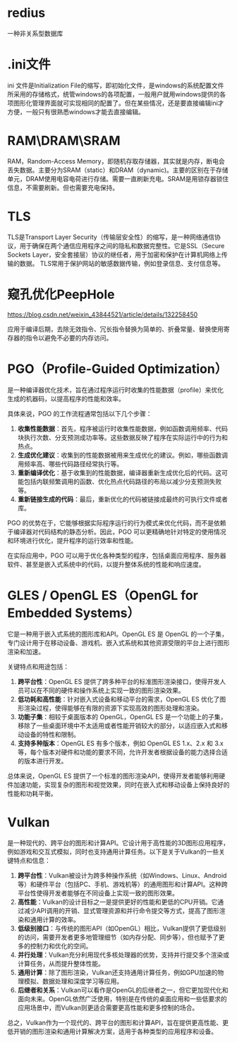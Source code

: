 # redius 

一种非关系型数据库



# .ini文件

ini 文件是Initialization File的缩写，即初始化文件，是windows的系统配置文件所采用的存储格式，统管windows的各项配置，一般用户就用windows提供的各项图形化管理界面就可实现相同的配置了。但在某些情况，还是要直接编辑ini才方便，一般只有很熟悉windows才能去直接编辑。



# RAM\DRAM\SRAM

RAM，Random-Access Memory，即随机存取存储器，其实就是内存，断电会丢失数据。主要分为SRAM（static）和DRAM（dynamic)。主要的区别在于存储单元，DRAM使用电容电荷进行存储。需要一直刷新充电。SRAM是用锁存器锁住信息，不需要刷新。但也需要充电保持。



# TLS

TLS是Transport Layer Security（传输层安全性）的缩写，是一种网络通信协议，用于确保在两个通信应用程序之间的隐私和数据完整性。它是SSL（Secure Sockets Layer，安全套接层）协议的继任者，用于加密和保护在计算机网络上传输的数据。 TLS常用于保护网站的敏感数据传输，例如登录信息、支付信息等。



# 窥孔优化PeepHole

https://blog.csdn.net/weixin_43844521/article/details/132258450

应用于编译后期，去除无效指令、冗长指令替换为简单的、折叠常量、替换使用寄存器的指令以避免不必要的内存访问。



# PGO（Profile-Guided Optimization）

是一种编译器优化技术，旨在通过程序运行时收集的性能数据（profile）来优化生成的机器码，以提高程序的性能和效率。

具体来说，PGO 的工作流程通常包括以下几个步骤：

1. **收集性能数据**：首先，程序被运行时收集性能数据，例如函数调用频率、代码块执行次数、分支预测成功率等。这些数据反映了程序在实际运行中的行为和热点。
2. **生成优化建议**：收集到的性能数据被用来生成优化的建议。例如，哪些函数调用频率高、哪些代码路径经常执行等。
3. **重新编译优化**：基于收集到的性能数据，编译器重新生成优化后的代码。这可能包括内联频繁调用的函数、优化热点代码路径的布局以减少分支预测失败等。
4. **重新链接生成的代码**：最后，重新优化的代码被链接成最终的可执行文件或者库。

PGO 的优势在于，它能够根据实际程序运行的行为模式来优化代码，而不是依赖于编译器对代码结构的静态分析。因此，PGO 可以更精确地针对特定的使用情况和环境进行优化，提升程序的运行效率和性能。

在实际应用中，PGO 可以用于优化各种类型的程序，包括桌面应用程序、服务器软件、甚至是嵌入式系统中的代码，以提升整体系统的性能和响应速度。



# GLES / OpenGL ES（OpenGL for Embedded Systems）

它是一种用于嵌入式系统的图形库和API。OpenGL ES 是 OpenGL 的一个子集，专门设计用于在移动设备、游戏机、嵌入式系统和其他资源受限的平台上进行图形渲染和加速。

关键特点和用途包括：

1. **跨平台性**：OpenGL ES 提供了跨多种平台的标准图形渲染接口，使得开发人员可以在不同的硬件和操作系统上实现一致的图形渲染效果。
2. **低功耗和高性能**：针对嵌入式设备和移动平台的需求，OpenGL ES 优化了图形渲染过程，使得能够在有限的资源下实现高效的图形处理和渲染。
3. **功能子集**：相较于桌面版本的 OpenGL，OpenGL ES 是一个功能上的子集，移除了一些桌面环境中不太适用或者性能开销较大的部分，以适应嵌入式和移动设备的特性和限制。
4. **支持多种版本**：OpenGL ES 有多个版本，例如 OpenGL ES 1.x、2.x 和 3.x 等，每个版本对硬件和功能的要求不同，允许开发者根据设备的能力选择合适的版本进行开发。

总体来说，OpenGL ES 提供了一个标准的图形渲染API，使得开发者能够利用硬件加速功能，实现复杂的图形和视觉效果，同时在嵌入式和移动设备上保持良好的性能和功耗平衡。



# Vulkan

是一种现代的、跨平台的图形和计算API。它设计用于高性能的3D图形应用程序，例如游戏和交互式模拟，同时也支持通用计算任务。以下是关于Vulkan的一些关键特点和信息：

1. **跨平台性**：Vulkan被设计为跨多种操作系统（如Windows、Linux、Android等）和硬件平台（包括PC、手机、游戏机等）的通用图形和计算API。这种跨平台性使得开发者能够在不同设备上实现一致的图形效果。
2. **高性能**：Vulkan的设计目标之一是提供更好的性能和更低的CPU开销。它通过减少API调用的开销、显式管理资源和并行命令提交等方式，提高了图形渲染和通用计算的效率。
3. **低级别接口**：与传统的图形API（如OpenGL）相比，Vulkan提供了更低级别的访问，需要开发者更多地管理细节（如内存分配、同步等），但也赋予了更多的控制力和优化的空间。
4. **并行处理**：Vulkan充分利用现代多核处理器的优势，支持并行提交多个渲染或计算任务，从而提升整体性能。
5. **通用计算**：除了图形渲染，Vulkan还支持通用计算任务，例如GPU加速的物理模拟、数据处理和深度学习等应用。
6. **后继者和关系**：Vulkan可以看作是OpenGL的后继者之一，但它更加现代化和面向未来。OpenGL依然广泛使用，特别是在传统的桌面应用和一些低要求的应用场景中，而Vulkan则更适合需要更高性能和更多控制的场合。

总之，Vulkan作为一个现代的、跨平台的图形和计算API，旨在提供更高性能、更低开销的图形渲染和通用计算解决方案，适用于各种类型的应用程序和设备。

